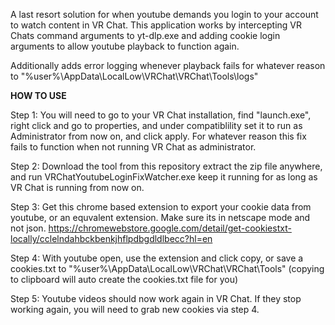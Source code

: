 A last resort solution for when youtube demands you login to your account to watch content in VR Chat.
This application works by intercepting VR Chats command arguments to yt-dlp.exe and adding cookie login arguments to allow youtube playback to function again.

Additionally adds error logging whenever playback fails for whatever reason to "%user%\AppData\LocalLow\VRChat\VRChat\Tools\logs"

**HOW TO USE**

Step 1: You will need to go to your VR Chat installation, find "launch.exe", right click and go to properties, and under compatiblility set it to run as Administrator from now on, and click apply. For whatever reason this fix fails to function when not running VR Chat as administrator.

Step 2: Download the tool from this repository extract the zip file anywhere, and run VRChatYoutubeLoginFixWatcher.exe keep it running for as long as VR Chat is running from now on.

Step 3: Get this chrome based extension to export your cookie data from youtube, or an equvalent extension. Make sure its in netscape mode and not json. https://chromewebstore.google.com/detail/get-cookiestxt-locally/cclelndahbckbenkjhflpdbgdldlbecc?hl=en

Step 4: With youtube open, use the extension and click copy, or save a cookies.txt to "%user%\AppData\LocalLow\VRChat\VRChat\Tools" (copying to clipboard will auto create the cookies.txt file for you)

Step 5: Youtube videos should now work again in VR Chat. If they stop working again, you will need to grab new cookies via step 4.
